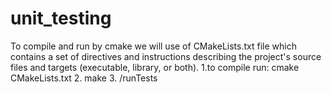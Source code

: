 # unit_testing
To compile and run by cmake we will use of
CMakeLists.txt file  which contains a set of directives and instructions describing the project's source files and targets (executable, library, or both).
1.to compile run: cmake CMakeLists.txt
2. make
3. /runTests
